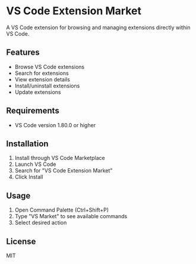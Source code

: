# VS Code Extension Market

A VS Code extension for browsing and managing extensions directly within VS Code.

## Features

- Browse VS Code extensions
- Search for extensions
- View extension details
- Install/uninstall extensions
- Update extensions

## Requirements

- VS Code version 1.80.0 or higher

## Installation

1. Install through VS Code Marketplace
2. Launch VS Code
3. Search for "VS Code Extension Market"
4. Click Install

## Usage

1. Open Command Palette (Ctrl+Shift+P)
2. Type "VS Market" to see available commands
3. Select desired action

## License

MIT
